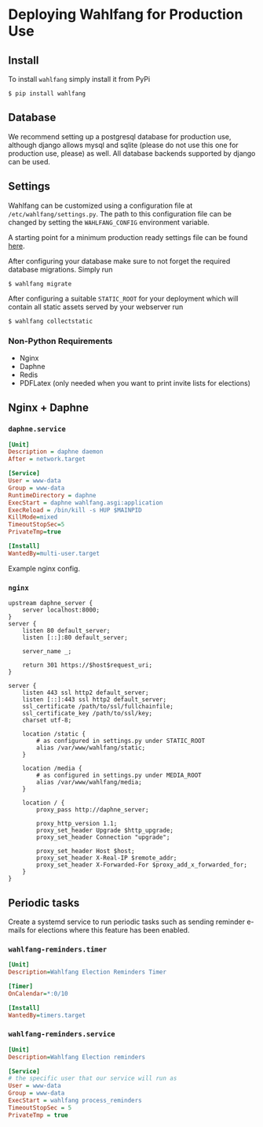 # Deploying Wahlfang for Production Use

## Install
To install `wahlfang` simply install it from PyPi

```shell
$ pip install wahlfang
```

## Database
We recommend setting up a postgresql database for production use, although django allows mysql and sqlite
(please do not use this one for production use, please) as well. All database backends supported by django
can be used.

## Settings
Wahlfang can be customized using a configuration file at `/etc/wahlfang/settings.py`. 
The path to this configuration file can be changed by setting the `WAHLFANG_CONFIG` environment variable.

A starting point for a minimum production ready settings file can be found [here](settings.py).

After configuring your database make sure to not forget the required database migrations. Simply run

```shell
$ wahlfang migrate
```

After configuring a suitable `STATIC_ROOT` for your deployment which will contain all static assets served by your webserver run 

```shell
$ wahlfang collectstatic
```

### Non-Python Requirements

* Nginx
* Daphne
* Redis
* PDFLatex (only needed when you want to print invite lists for elections)

## Nginx + Daphne

### `daphne.service`

```ini
[Unit]
Description = daphne daemon
After = network.target

[Service]
User = www-data
Group = www-data
RuntimeDirectory = daphne
ExecStart = daphne wahlfang.asgi:application
ExecReload = /bin/kill -s HUP $MAINPID
KillMode=mixed
TimeoutStopSec=5
PrivateTmp=true

[Install]
WantedBy=multi-user.target
```

Example nginx config.

### `nginx`

```
upstream daphne_server {
    server localhost:8000;
}
server {
    listen 80 default_server;
    listen [::]:80 default_server;
    
    server_name _;
    
    return 301 https://$host$request_uri;
}

server {
    listen 443 ssl http2 default_server;
    listen [::]:443 ssl http2 default_server;
    ssl_certificate /path/to/ssl/fullchainfile;
    ssl_certificate_key /path/to/ssl/key;
    charset utf-8;

    location /static {
        # as configured in settings.py under STATIC_ROOT
        alias /var/www/wahlfang/static;
    }

    location /media {
        # as configured in settings.py under MEDIA_ROOT
        alias /var/www/wahlfang/media;
    }

    location / {
        proxy_pass http://daphne_server;
        
        proxy_http_version 1.1;
        proxy_set_header Upgrade $http_upgrade;
        proxy_set_header Connection "upgrade";
        
        proxy_set_header Host $host;
        proxy_set_header X-Real-IP $remote_addr;
        proxy_set_header X-Forwarded-For $proxy_add_x_forwarded_for;
    }
}
```

## Periodic tasks
Create a systemd service to run periodic tasks such as sending reminder e-mails for elections where this feature has
been enabled.

### `wahlfang-reminders.timer`
```ini
[Unit]
Description=Wahlfang Election Reminders Timer

[Timer]
OnCalendar=*:0/10

[Install]
WantedBy=timers.target
```

### `wahlfang-reminders.service`
```ini
[Unit]
Description=Wahlfang Election reminders

[Service]
# the specific user that our service will run as
User = www-data
Group = www-data
ExecStart = wahlfang process_reminders
TimeoutStopSec = 5
PrivateTmp = true
```
